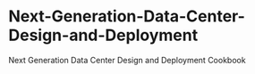 # Next-Generation-Data-Center-Design-and-Deployment
Next Generation Data Center Design and Deployment Cookbook
